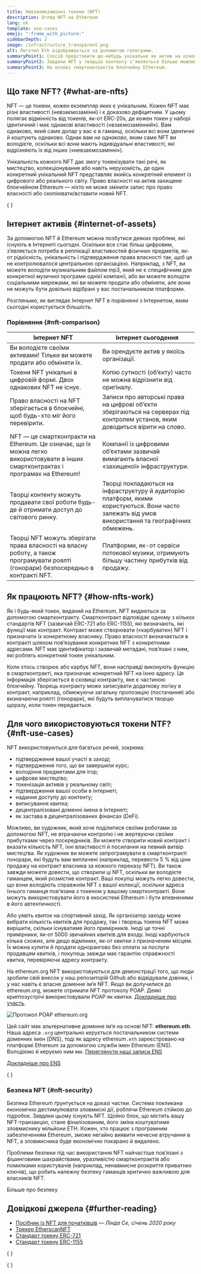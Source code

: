 ```yaml
---
title: Невзаємозамінні токени (NFT)
description: Огляд NFT на Ethereum
lang: uk
template: use-cases
emoji: ":frame_with_picture:"
sidebarDepth: 2
image: /infrastructure_transparent.png
alt: Логотип Eth відображається за допомогою голограми.
summaryPoint1: Спосіб представити що-небудь унікальне як актив на основі Ethereum.
summaryPoint2: Завдяки NFT у творців контенту з’являється більше можливостей, ніж будь-коли раніше.
summaryPoint3: На основі смартконтрактів блокчейну Ethereum.
---
```


## Що таке NFT? \{#what-are-nfts}

NFT — це токени, кожен екземпляр яких є унікальним. Кожен NFT має різні властивості (невзаємозамінні) і є доказово дефіцитним. У цьому полягає відмінність від токенів, як-от ERC-20s, де кожен токен у наборі ідентичний і має однакові властивості («взаємозамінний»). Вам однаково, який саме долар у вас є в гаманці, оскільки всі вони ідентичні й коштують однаково. Однак вам _не однаково_, яким саме NFT ви володієте, оскільки всі вони мають індивідуальні властивості, які відрізняють їх від інших («невзаємозамінні»).

Унікальність кожного NFT дає змогу токенізувати такі речі, як мистецтво, колекціонування або навіть нерухомість, де один конкретний унікальний NFT представляє якийсь конкретний елемент із цифрового або реального світу. Право власності на актив захищене блокчейном Ethereum — ніхто не може змінити запис про право власності або скопіювати/вставити новий NFT.

{
	<YouTube id="Xdkkux6OxfM" />
}

## Інтернет активів \{#internet-of-assets}

За допомогою NFT й Ethereum можна позбутися деяких проблем, які існують в Інтернеті сьогодні. Оскільки все стає більш цифровим, з’являється потреба в реплікації властивостей фізичних предметів, як-от рідкісність, унікальність і підтвердження права власності так, щоб це не контролювалося центральною організацією. Наприклад, з NFT, ви можете володіти музикальним файлом mp3, який не є специфічним для конкретної музичної програми однієї компанії, або ви можете володіти соціальними мережами, які ви можете продати або обміняти, але вони не можуть бути довільно відібрані у вас постачальником платформи.

Розгляньмо, як виглядає Інтернет NFT в порівнянні з Інтернетом, яким сьогодні користується більшість.

### Порівняння \{#nft-comparison}

| Інтернет NFT                                                                                                                        | Інтернет сьогодення                                                                                                                                 |
| ----------------------------------------------------------------------------------------------------------------------------------- | --------------------------------------------------------------------------------------------------------------------------------------------------- |
| Ви володієте своїми активами! Тільки ви можете продати або обміняти їх.                                                             | Ви орендуєте актив у якоїсь організації.                                                                                                            |
| Токени NFT унікальні в цифровій формі. Двох однакових NFT не існує.                                                                 | Копію сутності (обʼєкту) часто не можна відрізнити від оригіналу.                                                                                   |
| Право власності на NFT зберігається в блокчейні, щоб будь-хто міг його перевірити.                                                  | Записи про авторські права на цифрові об’єкти зберігаються на серверах під контролем установ, яким доводиться вірити на слово.                      |
| NFT — це смартконтракти на Ethereum. Це означає, що їх можна легко використовувати в інших смартконтрактах і програмах на Ethereum! | Компанії із цифровими об’єктами зазвичай вимагають власної «захищеної» інфраструктури.                                                              |
| Творці контенту можуть продавати свої роботи будь-де й отримати доступ до світового ринку.                                          | Творці покладаються на інфраструктуру й аудиторію платформ, якими користуються. Вони часто залежать від умов використання та географічних обмежень. |
| Творці NFT можуть зберігати права власності на власну роботу, а також програмувати роялті (гонорари) безпосередньо в контракті NFT. | Платформи, як-от сервіси потокової музики, отримують більшу частину прибутків від продажу.                                                          |

## Як працюють NFT? \{#how-nfts-work}

Як і будь-який токен, виданий на Ethereum, NFT видаються за допомогою смартконтракту. Смартконтракт відповідає одному з кількох стандартів NFT (зазвичай ERC-721 або ERC-1155), які визначають, які функції має контракт. Контракт може створювати («карбувати») NFT і призначати їх конкретному власнику. Право власності визначається в контракті шляхом пов’язування конкретних NFT з конкретними адресами. NFT має ідентифікатор і зазвичай метадані, пов’язані з ним, які роблять конкретний токен унікальним.

Коли хтось створює або карбує NFT, вони насправді виконують функцію в смартконтракті, яка призначає конкретний NFT на їхню адресу. Ця інформація зберігається в сховищі контракту, яке є частиною блокчейну. Творець контракту може записувати додаткову логіку в контракт, наприклад, обмежуючи загальну пропозицію (постачання) або визначаючи роялті (гонорари), які будуть виплачуватися творцю щоразу, коли токен передається.

## Для чого використовуються токени NTF? \{#nft-use-cases}

NFT використовуються для багатьох речей, зокрема:

- підтвердження вашої участі в заході;
- підтвердження того, що ви завершили курс;
- володіння предметами для ігор;
- цифрове мистецтво;
- токенізація активів у реальному світі;
- підтвердження вашої особи в Інтернеті;
- надання доступу до контенту;
- виписування квитка;
- децентралізовані доменні імена в Інтернеті;
- як застава в децентралізованих фінансах (DeFi).

Можливо, ви художник, який хоче поділитися своїми роботами за допомогою NFT, не втрачаючи контролю і не жертвуючи своїми прибутками через посередників. Ви можете створити новий контракт і вказати кількість NFT, їхні властивості й посилання на певний витвір мистецтва. Як художник ви можете запрограмувати в смартконтракті гонорари, які будуть вам виплачені (наприклад, перевести 5 % від ціни продажу на контракт власника за кожного переказу NFT). Ви також завжди можете довести, що створили ці NFT, оскільки ви володієте гаманцем, який розмістив контракт. Ваші покупці можуть легко довести, що вони володіють справжнім NFT з вашої колекції, оскільки адреса їхнього гаманця пов'язана з токеном у вашому смартконтракті. Вони можуть використовувати його в екосистемі Ethereum і бути впевненими в його автентичності.

Або уявіть квиток на спортивний захід. Як організатор заходу може вибрати кількість квитків для продажу, так і творець токена NFT може вирішити, скільки існуватиме його примірників. Іноді це точні примірники, як-от 5000 звичайних квитків для входу. Іноді карбуються кілька схожих, але дещо відмінних, як-от квитки з призначеним місцем. Їх можна купити й продати однорангово без оплати за послуги продавцям квитків, і покупець завжди має гарантію справжності квитка, перевіряючи адресу контракту.

На ethereum.org NFT використовуються для демонстрації того, що люди зробили свій внесок у наш репозиторій Github або відвідували дзвінки, і у нас навіть є власне доменне ім’я NFT. Якщо ви долучилися до ethereum.org, можете отримати NFT протоколу POAP. Деякі криптозустрічі використовували POAP як квитки. [Докладніше про участь](/contributing/#poap).

![Протокол POAP ethereum.org](./poap.png)

Цей сайт має альтернативне доменне ім’я на основі NFT: **ethereum.eth**. Наша адреса `.org` центрально керується постачальником системи доменних імен (DNS), тоді як адресу ethereum`.eth` зареєстровано на платформі Ethereum за допомогою служби імен Ethereum (ENS). Володіємо й керуємо ним ми. [Переглянути наші записи ENS](https://app.ens.domains/name/ethereum.eth)

[Докладніше про ENS](https://app.ens.domains)

{
	<Divider />
}

### Безпека NFT \{#nft-security}

Безпека Ethereum ґрунтується на доказі частки. Система покликана економічно дестимулювати зловмисні дії, роблячи Ethereum стійкою до підробок. Завдяки цьому існують NFT. Щойно блок, що містить вашу NFT-транзакцію, стане фіналізованим, його зміна коштуватиме зловмиснику мільйони ETH. Кожен, хто працює з програмним забезпеченням Ethereum, зможе негайно виявити нечесне втручання в NFT, а зловмисника буде економічно покарано й видалено.

Проблеми безпеки під час використання NFT найчастіше пов’язані з фішинговими шахрайствами, уразливістю смартконтрактів або помилками користувачів (наприклад, ненавмисне розкриття приватних ключів), що робить належну безпеку гаманців критично важливою для власників NFT.

<ButtonLink to="/security/">
  Більше про безпеку
</ButtonLink>

## Довідкові джерела \{#further-reading}

- [Посібник із NFT для початківців](https://linda.mirror.xyz/df649d61efb92c910464a4e74ae213c4cab150b9cbcc4b7fb6090fc77881a95d) — _Лінда Се, січень 2020 року_
- [Трекер EtherscanNFT](https://etherscan.io/nft-top-contracts)
- [Стандарт токену ERC-721](/developers/docs/standards/tokens/erc-721/)
- [Стандарт токену ERC-1155](/developers/docs/standards/tokens/erc-1155/)

{
	<Divider />
}

{
	<QuizWidget quizKey="nfts" />
}
